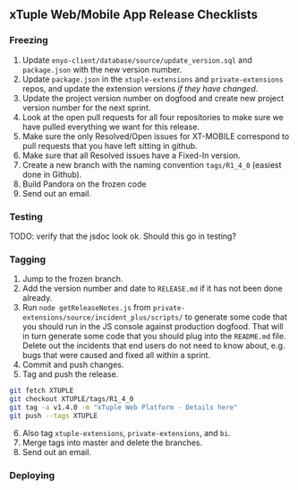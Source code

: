 ## xTuple Web/Mobile App Release Checklists

### Freezing

1. Update `enyo-client/database/source/update_version.sql` and `package.json` with the new version number.
2. Update `package.json` in the `xtuple-extensions` and `private-extensions` repos,
   and update the extension versions *if they have changed*.
3. Update the project version number on dogfood and create new project version number for the next sprint.
4. Look at the open pull requests for all four repositories to make sure we have pulled everything
  we want for this release.
5. Make sure the only Resolved/Open issues for XT-MOBILE correspond to pull requests that
  you have left sitting in github.
6. Make sure that all Resolved <Not Open> issues have a Fixed-In version.
7. Create a new branch with the naming convention `tags/R1_4_0` (easiest done in Github).
8. Build Pandora on the frozen code
9. Send out an email.

### Testing

TODO: verify that the jsdoc look ok. Should this go in testing?

### Tagging

1. Jump to the frozen branch.
2. Add the version number and date to `RELEASE.md` if it has not been done already.
3. Run `node getReleaseNotes.js` from `private-extensions/source/incident_plus/scripts/` to generate
  some code that you should run in the JS console against production dogfood. That will in turn
  generate some code that you should plug into the `README.md` file. Delete out the incidents that
  end users do not need to know about, e.g. bugs that were caused and fixed all within a sprint.
4. Commit and push changes.
5. Tag and push the release.

```bash
git fetch XTUPLE 
git checkout XTUPLE/tags/R1_4_0
git tag -a v1.4.0 -m "xTuple Web Platform - Details here"
git push --tags XTUPLE
```

6. Also tag `xtuple-extensions`, `private-extensions`, and `bi`.
7. Merge tags into master and delete the branches.
8. Send out an email.

### Deploying


